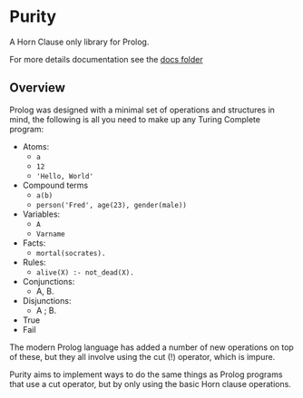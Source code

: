 # Purity

A Horn Clause only library for Prolog.

For more details documentation see the [docs folder](docs/intro.md)

## Overview

Prolog was designed with a minimal set of operations and structures in mind, the following is all you need to make up any Turing Complete program:

- Atoms:
  - `a`
  - `12`
  - `'Hello, World'`
- Compound terms
  - `a(b)`
  - `person('Fred', age(23), gender(male))`
- Variables:
  - `A`
  - `Varname`
- Facts:
  - `mortal(socrates).`
- Rules:
  - `alive(X) :- not_dead(X).`
- Conjunctions:
  - A, B.
- Disjunctions:
  - A ; B.
- True
- Fail

The modern Prolog language has added a number of new operations on top of these, but they all involve using the cut (!) operator, which is impure.

Purity aims to implement ways to do the same things as Prolog programs that use a cut operator, but by only using the basic Horn clause operations.
